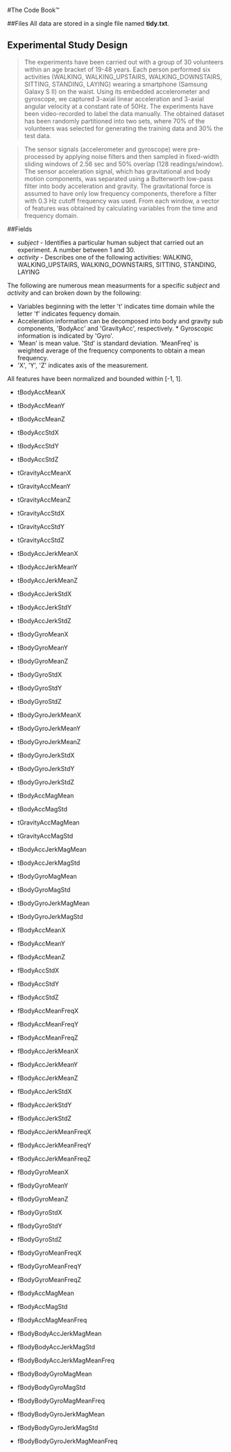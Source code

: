 #The Code Book™

##Files
All data are stored in a single file named **tidy.txt**.  

## Experimental Study Design

> The experiments have been carried out with a group of 30 volunteers within an age bracket of 19-48 years. Each person performed six activities (WALKING, WALKING_UPSTAIRS, WALKING_DOWNSTAIRS, SITTING, STANDING, LAYING) wearing a smartphone (Samsung Galaxy S II) on the waist. Using its embedded accelerometer and gyroscope, we captured 3-axial linear acceleration and 3-axial angular velocity at a constant rate of 50Hz. The experiments have been video-recorded to label the data manually. The obtained dataset has been randomly partitioned into two sets, where 70% of the volunteers was selected for generating the training data and 30% the test data. 

> The sensor signals (accelerometer and gyroscope) were pre-processed by applying noise filters and then sampled in fixed-width sliding windows of 2.56 sec and 50% overlap (128 readings/window). The sensor acceleration signal, which has gravitational and body motion components, was separated using a Butterworth low-pass filter into body acceleration and gravity. The gravitational force is assumed to have only low frequency components, therefore a filter with 0.3 Hz cutoff frequency was used. From each window, a vector of features was obtained by calculating variables from the time and frequency domain. 

##Fields
* *subject* - Identifies a particular human subject that carried out an experiment.  A number between 1 and 30.
* *activity* - Describes one of the following activities: WALKING, WALKING_UPSTAIRS, WALKING_DOWNSTAIRS, SITTING, STANDING, LAYING

The following are numerous mean measurments for a specific *subject* and *activity* and can broken down by the following:  
*  Variables beginning with the letter 't' indicates time domain while the letter 'f' indicates fequency domain.  
*  Acceleration information can be decomposed into body and gravity sub components, 'BodyAcc' and 'GravityAcc', respectively. *  Gyroscopic information is indicated by 'Gyro'.
*  'Mean' is mean value.  'Std' is standard deviation.  'MeanFreq' is weighted average of the frequency components to obtain a mean frequency.
*  'X', 'Y', 'Z' indicates axis of the measurement.  

All features have been normalized and bounded within [-1, 1].

* tBodyAccMeanX 
* tBodyAccMeanY 
* tBodyAccMeanZ 

* tBodyAccStdX 
* tBodyAccStdY 
* tBodyAccStdZ 

* tGravityAccMeanX 
* tGravityAccMeanY 
* tGravityAccMeanZ 

* tGravityAccStdX 
* tGravityAccStdY 
* tGravityAccStdZ 

* tBodyAccJerkMeanX 
* tBodyAccJerkMeanY 
* tBodyAccJerkMeanZ 

* tBodyAccJerkStdX 
* tBodyAccJerkStdY 
* tBodyAccJerkStdZ 

* tBodyGyroMeanX 
* tBodyGyroMeanY 
* tBodyGyroMeanZ 

* tBodyGyroStdX 
* tBodyGyroStdY 
* tBodyGyroStdZ 

* tBodyGyroJerkMeanX 
* tBodyGyroJerkMeanY 
* tBodyGyroJerkMeanZ 

* tBodyGyroJerkStdX 
* tBodyGyroJerkStdY 
* tBodyGyroJerkStdZ 

* tBodyAccMagMean 
* tBodyAccMagStd 

* tGravityAccMagMean 
* tGravityAccMagStd 

* tBodyAccJerkMagMean 
* tBodyAccJerkMagStd 

* tBodyGyroMagMean 
* tBodyGyroMagStd 

* tBodyGyroJerkMagMean 
* tBodyGyroJerkMagStd 

* fBodyAccMeanX 
* fBodyAccMeanY 
* fBodyAccMeanZ
 
* fBodyAccStdX 
* fBodyAccStdY 
* fBodyAccStdZ 

* fBodyAccMeanFreqX 
* fBodyAccMeanFreqY 
* fBodyAccMeanFreqZ 

* fBodyAccJerkMeanX 
* fBodyAccJerkMeanY 
* fBodyAccJerkMeanZ 

* fBodyAccJerkStdX 
* fBodyAccJerkStdY 
* fBodyAccJerkStdZ 

* fBodyAccJerkMeanFreqX 
* fBodyAccJerkMeanFreqY 
* fBodyAccJerkMeanFreqZ 

* fBodyGyroMeanX 
* fBodyGyroMeanY 
* fBodyGyroMeanZ 

* fBodyGyroStdX 
* fBodyGyroStdY 
* fBodyGyroStdZ 

* fBodyGyroMeanFreqX 
* fBodyGyroMeanFreqY 
* fBodyGyroMeanFreqZ 

* fBodyAccMagMean 
* fBodyAccMagStd 
* fBodyAccMagMeanFreq 

* fBodyBodyAccJerkMagMean 
* fBodyBodyAccJerkMagStd 
* fBodyBodyAccJerkMagMeanFreq
 
* fBodyBodyGyroMagMean 
* fBodyBodyGyroMagStd 
* fBodyBodyGyroMagMeanFreq
 
* fBodyBodyGyroJerkMagMean 
* fBodyBodyGyroJerkMagStd 
* fBodyBodyGyroJerkMagMeanFreq
